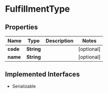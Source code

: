 

# FulfillmentType


## Properties

| Name | Type | Description | Notes |
|------------ | ------------- | ------------- | -------------|
|**code** | **String** |  |  [optional] |
|**name** | **String** |  |  [optional] |


## Implemented Interfaces

* Serializable


